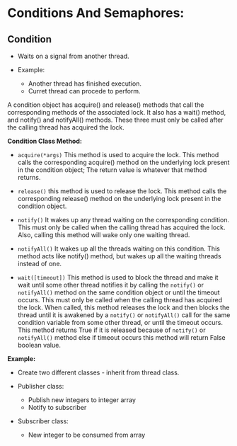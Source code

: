 # Conditions And Semaphores:

## Condition
- Waits on a signal from another thread.

- Example:
    - Another thread has finished execution.
    - Curret thread can procede to perform.

A condition object has acquire() and release() methods that call the corresponding methods of the associated lock. It also has a wait() method, and notify() and notifyAll() methods. These three must only be called after the calling thread has acquired the lock.

**Condition Class Method:**

- ``acquire(*args)`` This method is used to acquire the lock. This method calls the corresponding acquire() method on the underlying lock present in the condition object; The return value is whatever that method returns.

- ``release()`` this method is used to release the lock. This method calls the corresponding release() method on the underlying lock present in the condition object.

- ``notify()`` It wakes up any thread waiting on the corresponding condition. This must only be called when the calling thread has acquired the lock. Also, calling this method will wake only one waiting thread.

- ``notifyAll()`` It wakes up all the threads waiting on this condition. This method acts like notify() method, but wakes up all the waiting threads instead of one.

- ``wait([timeout])`` This method is used to block the thread and make it wait until some other thread notifies it by calling the ``notify()`` or ``notifyAll()`` method on the same condition object or until the timeout occurs. This must only be called when the calling thread has acquired the lock. When called, this method releases the lock and then blocks the thread until it is awakened by a ``notify()`` or ``notifyAll()`` call for the same condition variable from some other thread, or until the timeout occurs. This method returns True if it is released because of ``notify()`` or ``notifyAll()`` method else if timeout occurs this method will return False boolean value.

**Example:**

- Create two different classes - inherit from thread class.

- Publisher class:
    - Publish new integers to integer array
    - Notify to subscriber

- Subscriber class:
    - New integer to be consumed from array

